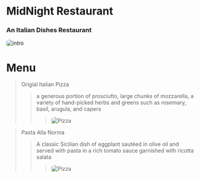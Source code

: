 # MidNight Restaurant

### **An Italian Dishes Restaurant**

![intro](https://encrypted-tbn0.gstatic.com/images?q=tbn:ANd9GcR8I6uuqaCT3fl9DkSTjZlIkIFA1o7FGhbKVw&usqp=CAU)

# Menu

> Origial Italian Pizza
>> a generous portion of prosciutto, large chunks of mozzarella, a variety of hand-picked herbs and greens such as rosemary, basil, arugula, and capers
>>> ![Pizza](https://www.nonnabox.com/wp-content/uploads/pizza_napolitana.webp)

<style>
    img {
        border-radius: 20%;
}
</style>

> Pasta Alla Norma
>> A classic Sicilian dish of eggplant sautéed in olive oil and served with pasta in a rich tomato sauce garnished with ricotta salata
>>> ![Pizza](https://static01.nyt.com/images/2019/08/22/dining/ch-pasta-all-norma-sorta/merlin_159056889_629cd218-e73f-4e8e-acab-a6ef08b41de1-articleLarge.jpg)
